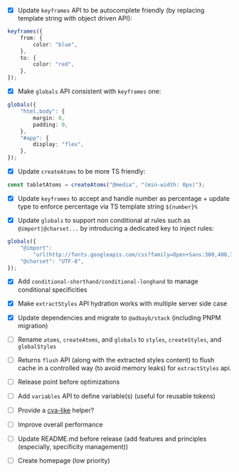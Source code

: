 -   [x] Update `keyframes` API to be autocomplete friendly (by replacing template string with object driven API):

```ts
keyframes({
	from: {
		color: "blue",
	},
	to: {
		color: "red",
	},
});
```

-   [x] Make `globals` API consistent with `keyframes` one:

```ts
globals({
	"html,body": {
		margin: 0,
		padding: 0,
	},
	"#app": {
		display: "flex",
	},
});
```

-   [x] Update `createAtoms` to be more TS friendly:

```ts
const tabletAtoms = createAtoms("@media", "(min-width: 0px)");
```

-   [x] Update `keyframes` to accept and handle number as percentage + update type to enforce percentage via TS template string `${number}%`

-   [x] Update `globals` to support non conditional at rules such as `@import|@charset...` by introducing a dedicated key to inject rules:

```ts
globals({
	"@import":
		"url(http://fonts.googleapis.com/css?family=Open+Sans:300,400,700)",
	"@charset": "UTF-8",
});
```

-   [x] Add `conditional-shorthand/conditional-longhand` to manage conditional specificities

-   [x] Make `extractStyles` API hydration works with multiple server side case

-   [x] Update dependencies and migrate to `@adbayb/stack` (including PNPM migration)

-   [ ] Rename `atoms`, `createAtoms`, and `globals` to `styles`, `createStyles`, and `globalStyles`

-   [ ] Returns `flush` API (along with the extracted styles content) to flush cache in a controlled way (to avoid memory leaks) for `extractStyles` api.

-   [ ] Release point before optimizations

-   [ ] Add `variables` API to define variable(s) (useful for reusable tokens)

-   [ ] Provide a [cva-like](https://cva.style/docs) helper?

-   [ ] Improve overall performance

-   [ ] Update README.md before release (add features and principles (especially, specificity management))

-   [ ] Create homepage (low priority)
